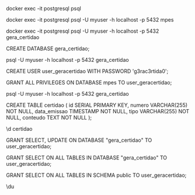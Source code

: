 docker exec -it postgresql psql

docker exec -it postgresql psql -U myuser -h localhost -p 5432 mpes

docker exec -it postgresql psql -U myuser -h localhost -p 5432 gera_certidao




CREATE DATABASE gera_certidao;

psql -U myuser -h localhost -p 5432 gera_certidao

CREATE USER user_geracertidao WITH PASSWORD 'g3rac3rtida0';

GRANT ALL PRIVILEGES ON DATABASE mpes TO user_geracertidao;

psql -U myuser -h localhost -p 5432 gera_certidao

CREATE TABLE certidao (
  id SERIAL PRIMARY KEY,
  numero VARCHAR(255) NOT NULL,
  data_emissao TIMESTAMP NOT NULL,
  tipo VARCHAR(255) NOT NULL,
  conteudo TEXT NOT NULL
);


\d certidao

GRANT SELECT, UPDATE ON DATABASE "gera_certidao" TO user_geracertidao;

GRANT SELECT ON ALL TABLES IN DATABASE "gera_certidao" TO user_geracertidao;

GRANT SELECT ON ALL TABLES IN SCHEMA public TO user_geracertidao;


\du
